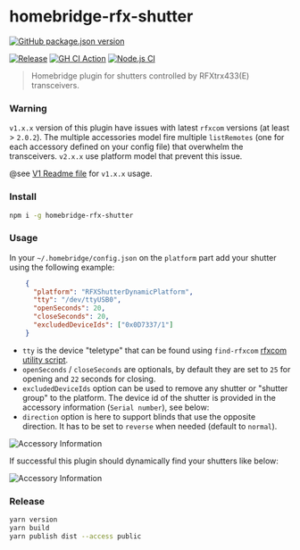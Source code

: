 # homebridge-rfx-shutter

[![GitHub package.json version](https://img.shields.io/github/package-json/v/howm/homebridge-rfx-shutter)](https://www.npmjs.com/package/homebridge-rfx-shutter)

[![Release](https://github.com/JurgenLB/homebridge-rfx-shutter/actions/workflows/release.yml/badge.svg)](https://github.com/JurgenLB/homebridge-rfx-shutter/actions/workflows/release.yml)
[![GH CI Action](https://github.com/JurgenLB/homebridge-rfx-shutter/workflows/CI/badge.svg)](https://github.com/JurgenLB/homebridge-rfx-shutter/actions?query=workflow:CI)
[![Node.js CI](https://github.com/JurgenLB/homebridge-rfx-shutter/actions/workflows/node.js.yml/badge.svg)](https://github.com/JurgenLB/homebridge-rfx-shutter/actions/workflows/node.js.yml)

> Homebridge plugin for shutters controlled by RFXtrx433(E) transceivers.

### Warning

`v1.x.x` version of this plugin have issues with latest `rfxcom` versions (at least > `2.0.2`). The multiple accessories model fire multiple `listRemotes` (one for each accessory defined on your config file) that overwhelm the transceivers. `v2.x.x` use platform model that prevent this issue.

@see [V1 Readme file](V1_README.md) for `v1.x.x` usage.

### Install

```bash
npm i -g homebridge-rfx-shutter
```

### Usage

In your `~/.homebridge/config.json` on the `platform` part add your shutter using the following example:

```json
    {
      "platform": "RFXShutterDynamicPlatform",
      "tty": "/dev/ttyUSB0",
      "openSeconds": 20,
      "closeSeconds": 20,
      "excludedDeviceIds": ["0x0D7337/1"]
    }
```

- `tty` is the device "teletype" that can be found using `find-rfxcom` [rfxcom utility script](https://github.com/rfxcom/node-rfxcom#utility-scripts).
- `openSeconds` / `closeSeconds` are optionals, by default they are set to `25` for opening and `22` seconds for closing.
- `excludedDeviceIds` option can be used to remove any shutter or "shutter group" to the platform. The device id of the shutter is provided in the accessory information (`Serial number`), see below:
- `direction` option is here to support blinds that use the opposite direction. It has to be set to `reverse` when needed (default to `normal`).

![Accessory Information](images/accessory-information.png)

If successful this plugin should dynamically find your shutters like below:

![Accessory Information](images/accessory-detected.png)

### Release

```bash
yarn version
yarn build
yarn publish dist --access public
```
